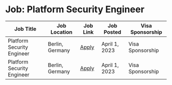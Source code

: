 # Job: Platform Security Engineer

| Job Title | Job Location | Job Link | Job Posted | Visa Sponsorship |
| --- | --- | --- | --- | --- |
| Platform Security Engineer | Berlin, Germany | [Apply](https://www.adjust.com/company/careers/jobs/apply/?jobid=6651117002) | April 1, 2023 | Visa Sponsorship |
| Platform Security Engineer | Berlin, Germany | [Apply](https://www.adjust.com/company/careers/jobs/apply/?jobid=6651117002) | April 1, 2023 | Visa Sponsorship |

